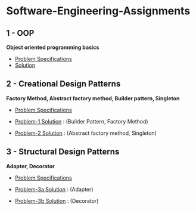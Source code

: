 # Software-Engineering-Assignments

## 1 - OOP
**Object oriented programming basics**

 - [Problem Specifications](https://github.com/fardinanam/Software-Engineering-Assignments/blob/master/1%20-%20OOP/Offline1.pdf)
 - [Solution](https://github.com/fardinanam/Software-Engineering-Assignments/tree/master/1%20-%20OOP/src)

## 2 - Creational Design Patterns
**Factory Method, Abstract factory method, Builder pattern, Singleton**
- [Problem Specifications](https://github.com/fardinanam/Software-Engineering-Assignments/blob/master/2%20-%20Creational%20Patterns/Assignment%202.pdf)

- [Problem-1 Solution](https://github.com/fardinanam/Software-Engineering-Assignments/tree/master/2%20-%20Creational%20Patterns/Queue-Management-System/src) : (Builder Pattern, Factory Method)


- [Problem-2 Solution](https://github.com/fardinanam/Software-Engineering-Assignments/tree/master/2%20-%20Creational%20Patterns/Code-Editor/src) : (Abstract factory method, Singleton)

## 3 - Structural Design Patterns
**Adapter, Decorator**
- [Problem Specifications](https://github.com/fardinanam/Software-Engineering-Assignments/blob/3daa887ee5a38f01e2e8b39c4c1c86a7f33110ee/3%20-%20Structural%20Design%20Patterns/Assignment%203%20CSE%20308%20Jan%2022.pdf)

- [Problem-3a Solution](https://github.com/fardinanam/Software-Engineering-Assignments/tree/master/3%20-%20Structural%20Design%20Patterns/Calculate-Sum) : (Adapter)
- [Problem-3b Solution](https://github.com/fardinanam/Software-Engineering-Assignments/tree/master/3%20-%20Structural%20Design%20Patterns/Burger-Shop/src) : (Decorator)